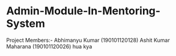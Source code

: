 # Admin-Module-In-Mentoring-System

Project Members:-
Abhimanyu Kumar (190101120128)
Ashit Kumar Maharana (190101120026)
hua kya
